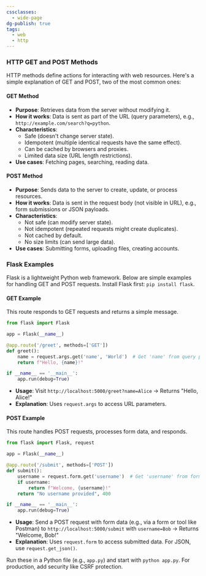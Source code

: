```yaml
---
cssclasses:
  - wide-page
dg-publish: true
tags:
  - web
  - http
---
```


### HTTP GET and POST Methods

HTTP methods define actions for interacting with web resources. Here's a simple explanation of GET and POST, two of the most common ones:

#### GET Method
- **Purpose**: Retrieves data from the server without modifying it.
- **How it works**: Data is sent as part of the URL (query parameters), e.g., `http://example.com/search?q=python`.
- **Characteristics**:
  - Safe (doesn't change server state).
  - Idempotent (multiple identical requests have the same effect).
  - Can be cached by browsers and proxies.
  - Limited data size (URL length restrictions).
- **Use cases**: Fetching pages, searching, reading data.

#### POST Method
- **Purpose**: Sends data to the server to create, update, or process resources.
- **How it works**: Data is sent in the request body (not visible in URL), e.g., form submissions or JSON payloads.
- **Characteristics**:
  - Not safe (can modify server state).
  - Not idempotent (repeated requests might create duplicates).
  - Not cached by default.
  - No size limits (can send large data).
- **Use cases**: Submitting forms, uploading files, creating accounts.

### Flask Examples

Flask is a lightweight Python web framework. Below are simple examples for handling GET and POST requests. Install Flask first: `pip install flask`.

#### GET Example
This route responds to GET requests and returns a simple message.

```python
from flask import Flask

app = Flask(__name__)

@app.route('/greet', methods=['GET'])
def greet():
    name = request.args.get('name', 'World')  # Get 'name' from query params
    return f"Hello, {name}!"

if __name__ == '__main__':
    app.run(debug=True)
```

- **Usage**: Visit `http://localhost:5000/greet?name=Alice` → Returns "Hello, Alice!"
- **Explanation**: Uses `request.args` to access URL parameters.

#### POST Example
This route handles POST requests, processes form data, and responds.

```python
from flask import Flask, request

app = Flask(__name__)

@app.route('/submit', methods=['POST'])
def submit():
    username = request.form.get('username')  # Get 'username' from form data
    if username:
        return f"Welcome, {username}!"
    return "No username provided", 400

if __name__ == '__main__':
    app.run(debug=True)
```

- **Usage**: Send a POST request with form data (e.g., via a form or tool like Postman) to `http://localhost:5000/submit` with `username=Bob` → Returns "Welcome, Bob!"
- **Explanation**: Uses `request.form` to access submitted data. For JSON, use `request.get_json()`.

Run these in a Python file (e.g., `app.py`) and start with `python app.py`. For production, add security like CSRF protection.